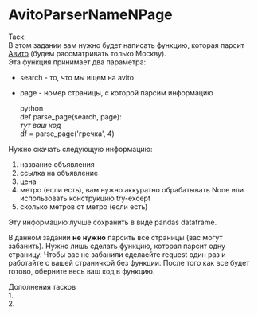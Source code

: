 # AvitoParserNameNPage

Таск:  
В этом задании вам нужно будет написать функцию, которая парсит [Авито](https://www.avito.ru) (будем рассматривать только Москву).  
Эта функция принимает два параметра:  
* search - то, что мы ищем на avito  
* page - номер страницы, с которой парсим информацию  

	python  
	def parse_page(search, page):  
	*тут ваш код*  
	df = parse_page('гречка', 4)  

Нужно скачать следующую информацию:
1. название объявления  
2. ссылка на объявление  
3. цена  
4. метро (если есть), вам нужно аккуратно обрабатывать None или использовать конструкцию try-except  
5. сколько метров от метро (если есть)  

Эту информацию лучше сохранить в виде pandas dataframe.  

В данном задании **не нужно** парсить все страницы (вас могут забанить). Нужно лишь сделать функцию, которая парсит одну страницу. Чтобы вас не забанили сделаейте request один раз и работайте с вашей страничкой без функции. После того как все будет готово, оберните весь ваш код в функцию.

Дополнения тасков  
1.  
2.  
